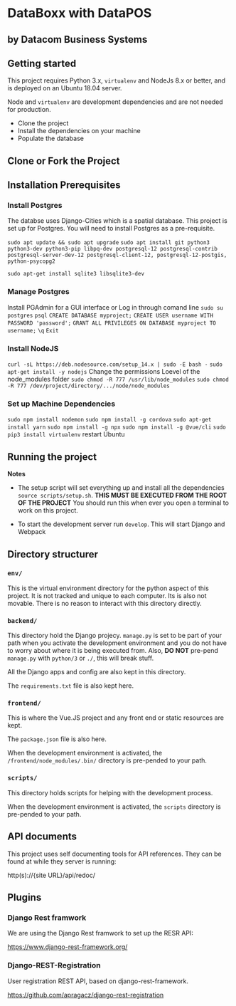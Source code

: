 # DataBoxx with DataPOS
## by Datacom Business Systems

## Getting started

This project requires Python 3.x, `virtualenv` and NodeJs 8.x or better, and is deployed on an Ubuntu 18.04 server.

Node and `virtualenv` are development dependencies and are not needed for production.

* Clone the project
* Install the dependencies on your machine
* Populate the database


## Clone or Fork the Project

## Installation Prerequisites
### Install Postgres
The databse uses Django-Cities which is a spatial database. This project is set up for Postgres.
You will need to install Postgres as a pre-requisite.

`sudo apt update && sudo apt upgrade`
`sudo apt install git python3 python3-dev python3-pip libpq-dev postgresql-12 postgresql-contrib postgresql-server-dev-12 postgresql-client-12, postgresql-12-postgis, python-psycopg2`

`sudo apt-get install sqlite3 libsqlite3-dev`

### Manage Postgres
Install PGAdmin for a GUI interface or
Log in through comand line
`sudo su postgres`
`psql`
`CREATE DATABASE myproject;`
`CREATE USER username WITH PASSWORD 'password';`
`GRANT ALL PRIVILEGES ON DATABASE myproject TO username;`
`\q`
`Exit`

### Install NodeJS
`curl -sL https://deb.nodesource.com/setup_14.x | sudo -E bash -`
`sudo apt-get install -y nodejs`
Change the permissions Loevel of the node_modules folder
`sudo chmod -R 777 /usr/lib/node_modules`
`sudo chmod -R 777 /dev/project/directory/.../node/node_modules`

### Set up Machine Dependencies
`sudo npm install nodemon`
`sudo npm install -g cordova`
`sudo apt-get install yarn`
`sudo npm install -g npx`
`sudo npm install -g @vue/cli`
`sudo pip3 install virtualenv`
restart Ubuntu


## Running the project

**Notes**
* The setup script will set everything up and install all the dependencies
`source scripts/setup.sh`. **THIS MUST BE EXECUTED FROM THE ROOT OF THE PROJECT** You should run this when ever you open a terminal to work on this project.


* To start the development server run `develop`. This will start Django and
Webpack

## Directory structurer

### `env/`
This is the virtual environment directory for the python aspect of this project.
It is not tracked and unique to each computer. Its is also not movable. There
is no reason to interact with this directory directly.

### `backend/`
This directory hold the Django projecy. `manage.py` is set to be part of your
path when you activate the development environment and you do not have to worry
about where it is being executed from. Also, **DO NOT** pre-pend `manage.py`
with `python/3` or `./`, this will break stuff.

All the Django apps and config are also kept in this directory.

The `requirements.txt` file is also kept here.

### `frontend/`
This is where the Vue.JS project and any front end or static resources are kept.

The `package.json` file is also here.

When the development environment is activated, the
`/frontend/node_modules/.bin/` directory is pre-pended to your path.

### `scripts/`
This directory holds scripts for helping with the development process.

When the development environment is activated, the `scripts` directory is
pre-pended to your path.

## API documents
This project uses self documenting tools for API references. They can be found
at while they server is running:

http(s)://{site URL}/api/redoc/

## Plugins

### Django Rest framwork
We are using the Django Rest framwork to set up the RESR API:

https://www.django-rest-framework.org/

### Django-REST-Registration
User registration REST API, based on django-rest-framework.

https://github.com/apragacz/django-rest-registration

